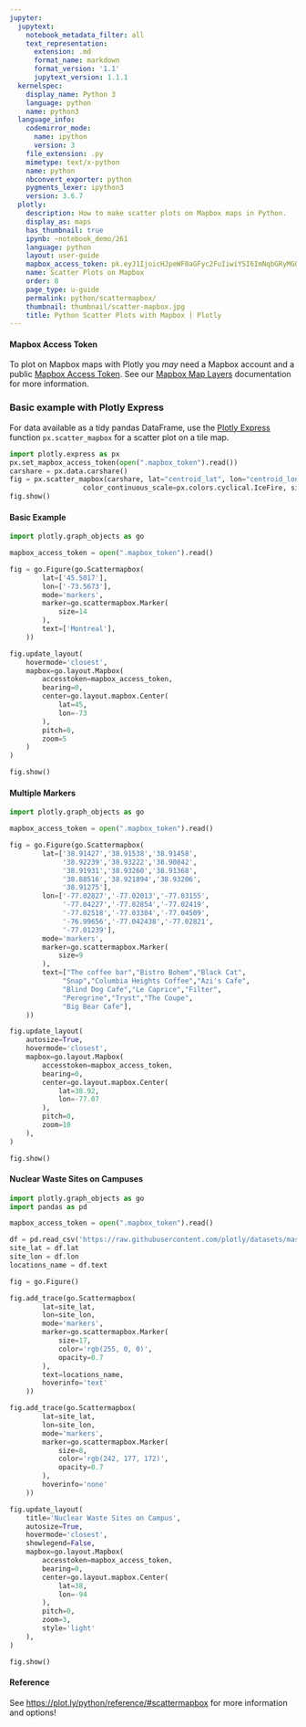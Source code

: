 ```yaml
---
jupyter:
  jupytext:
    notebook_metadata_filter: all
    text_representation:
      extension: .md
      format_name: markdown
      format_version: '1.1'
      jupytext_version: 1.1.1
  kernelspec:
    display_name: Python 3
    language: python
    name: python3
  language_info:
    codemirror_mode:
      name: ipython
      version: 3
    file_extension: .py
    mimetype: text/x-python
    name: python
    nbconvert_exporter: python
    pygments_lexer: ipython3
    version: 3.6.7
  plotly:
    description: How to make scatter plots on Mapbox maps in Python.
    display_as: maps
    has_thumbnail: true
    ipynb: ~notebook_demo/261
    language: python
    layout: user-guide
    mapbox_access_token: pk.eyJ1IjoicHJpeWF0aGFyc2FuIiwiYSI6ImNqbGRyMGQ5YTBhcmkzcXF6YWZldnVvZXoifQ.sN7gyyHTIq1BSfHQRBZdHA
    name: Scatter Plots on Mapbox
    order: 8
    page_type: u-guide
    permalink: python/scattermapbox/
    thumbnail: thumbnail/scatter-mapbox.jpg
    title: Python Scatter Plots with Mapbox | Plotly
---
```


#### Mapbox Access Token

To plot on Mapbox maps with Plotly you *may* need a Mapbox account and a public [Mapbox Access Token](https://www.mapbox.com/studio). See our [Mapbox Map Layers](/python/mapbox-layers/) documentation for more information.

### Basic example with Plotly Express

For data available as a tidy pandas DataFrame, use the [Plotly Express](/python/plotly-express/) function `px.scatter_mapbox` for a scatter plot on a tile map.

```python
import plotly.express as px
px.set_mapbox_access_token(open(".mapbox_token").read())
carshare = px.data.carshare()
fig = px.scatter_mapbox(carshare, lat="centroid_lat", lon="centroid_lon",     color="peak_hour", size="car_hours",
                  color_continuous_scale=px.colors.cyclical.IceFire, size_max=15, zoom=10)
fig.show()
```

#### Basic Example

```python
import plotly.graph_objects as go

mapbox_access_token = open(".mapbox_token").read()

fig = go.Figure(go.Scattermapbox(
        lat=['45.5017'],
        lon=['-73.5673'],
        mode='markers',
        marker=go.scattermapbox.Marker(
            size=14
        ),
        text=['Montreal'],
    ))

fig.update_layout(
    hovermode='closest',
    mapbox=go.layout.Mapbox(
        accesstoken=mapbox_access_token,
        bearing=0,
        center=go.layout.mapbox.Center(
            lat=45,
            lon=-73
        ),
        pitch=0,
        zoom=5
    )
)

fig.show()
```

#### Multiple Markers

```python
import plotly.graph_objects as go

mapbox_access_token = open(".mapbox_token").read()

fig = go.Figure(go.Scattermapbox(
        lat=['38.91427','38.91538','38.91458',
             '38.92239','38.93222','38.90842',
             '38.91931','38.93260','38.91368',
             '38.88516','38.921894','38.93206',
             '38.91275'],
        lon=['-77.02827','-77.02013','-77.03155',
             '-77.04227','-77.02854','-77.02419',
             '-77.02518','-77.03304','-77.04509',
             '-76.99656','-77.042438','-77.02821',
             '-77.01239'],
        mode='markers',
        marker=go.scattermapbox.Marker(
            size=9
        ),
        text=["The coffee bar","Bistro Bohem","Black Cat",
             "Snap","Columbia Heights Coffee","Azi's Cafe",
             "Blind Dog Cafe","Le Caprice","Filter",
             "Peregrine","Tryst","The Coupe",
             "Big Bear Cafe"],
    ))

fig.update_layout(
    autosize=True,
    hovermode='closest',
    mapbox=go.layout.Mapbox(
        accesstoken=mapbox_access_token,
        bearing=0,
        center=go.layout.mapbox.Center(
            lat=38.92,
            lon=-77.07
        ),
        pitch=0,
        zoom=10
    ),
)

fig.show()
```

#### Nuclear Waste Sites on Campuses

```python
import plotly.graph_objects as go
import pandas as pd

mapbox_access_token = open(".mapbox_token").read()

df = pd.read_csv('https://raw.githubusercontent.com/plotly/datasets/master/Nuclear%20Waste%20Sites%20on%20American%20Campuses.csv')
site_lat = df.lat
site_lon = df.lon
locations_name = df.text

fig = go.Figure()

fig.add_trace(go.Scattermapbox(
        lat=site_lat,
        lon=site_lon,
        mode='markers',
        marker=go.scattermapbox.Marker(
            size=17,
            color='rgb(255, 0, 0)',
            opacity=0.7
        ),
        text=locations_name,
        hoverinfo='text'
    ))

fig.add_trace(go.Scattermapbox(
        lat=site_lat,
        lon=site_lon,
        mode='markers',
        marker=go.scattermapbox.Marker(
            size=8,
            color='rgb(242, 177, 172)',
            opacity=0.7
        ),
        hoverinfo='none'
    ))

fig.update_layout(
    title='Nuclear Waste Sites on Campus',
    autosize=True,
    hovermode='closest',
    showlegend=False,
    mapbox=go.layout.Mapbox(
        accesstoken=mapbox_access_token,
        bearing=0,
        center=go.layout.mapbox.Center(
            lat=38,
            lon=-94
        ),
        pitch=0,
        zoom=3,
        style='light'
    ),
)

fig.show()
```

#### Reference
See https://plot.ly/python/reference/#scattermapbox for more information and options!
